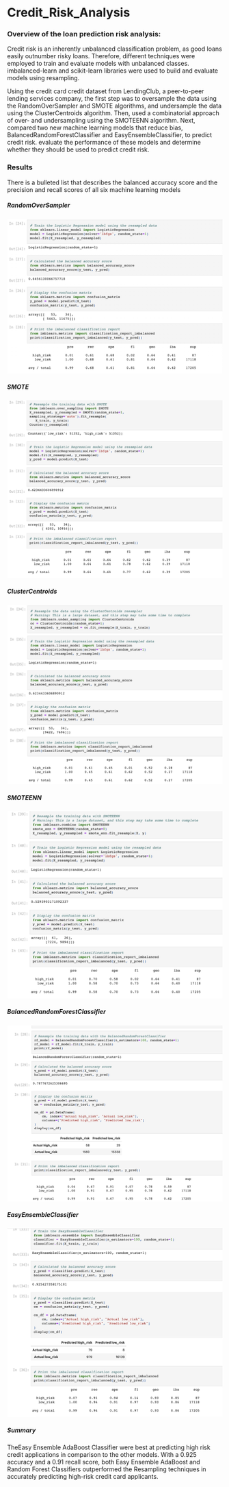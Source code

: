 # Credit_Risk_Analysis

### Overview of the loan prediction risk analysis:
Credit risk is an inherently unbalanced classification problem, as good loans easily outnumber risky loans. Therefore, different techniques were employed to train and evaluate models with unbalanced classes. imbalanced-learn and scikit-learn libraries were used to build and evaluate models using resampling. 

Using the credit card credit dataset from LendingClub, a peer-to-peer lending services company, the first step was to oversample the data using the RandomOverSampler and SMOTE algorithms, and undersample the data using the ClusterCentroids algorithm. Then, used a combinatorial approach of over- and undersampling using the SMOTEENN algorithm. Next, compared two new machine learning models that reduce bias, BalancedRandomForestClassifier and EasyEnsembleClassifier, to predict credit risk. evaluate the performance of these models and determine whether they should be used to predict credit risk.

### Results
There is a bulleted list that describes the balanced accuracy score and the precision and recall scores of all six machine learning models

##### RandomOverSampler
![Credit_Risk_Analysis/RandomOverSampler](RandomOverSampler.jpg)

##### SMOTE
![Credit_Risk_Analysis/SMOTE](SMOTE.jpg)

##### ClusterCentroids
![Credit_Risk_Analysis/ClusterCentroids](ClusterCentroids.jpg)

##### SMOTEENN
![Credit_Risk_Analysis/SMOTEENN](SMOTEENN.jpg)

##### BalancedRandomForestClassifier
![Credit_Risk_Analysis/BalancedRandomForrestClassifier](BalancedRandomForrestClassifier.jpg)

##### EasyEnsembleClassifier
![Credit_Risk_Analysis/EasyEnsembleClassifier](EasyEnsembleClassifier.jpg)


##### Summary
TheEasy Ensemble AdaBoost Classifier were best at predicting high risk credit applications in comparison to the other models. With a 0.925 accuracy and a 0.91 recall score, both Easy Ensemble AdaBoost and Random Forest Classifiers outperformed the Resampling techniques in accurately predicting high-risk credit card applicants.


